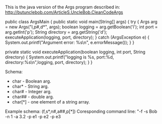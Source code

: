 This is the java version of the Args program described in: http://butunclebob.com/ArticleS.UncleBob.CleanCodeArgs

public class ArgsMain {
  public static void main(String[] args) {
    try {
      Args arg = new Args("l,p#,d*", args);
      boolean logging = arg.getBoolean('l');
      int port = arg.getInt('p');
      String directory = arg.getString('d');
      executeApplication(logging, port, directory);
    } catch (ArgsException e) {
      System.out.printf("Argument error: %s\n", e.errorMessage());
    }
  }

  private static void executeApplication(boolean logging, int port, String directory) {
    System.out.printf("logging is %s, port:%d, directory:%s\n",logging, port, directory);
  }
}

Schema:
 - char    - Boolean arg.
 - char*   - String arg.
 - char#   - Integer arg.
 - char##  - double arg.
 - char[*] - one element of a string array.

Example schema: (f,s*,n#,a##,p[*])
Coresponding command line: "-f -s Bob -n 1 -a 3.2 -p e1 -p e2 -p e3
